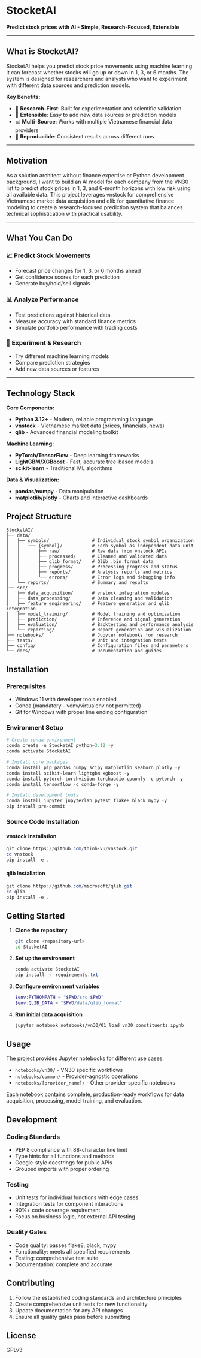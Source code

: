 # StocketAI

**Predict stock prices with AI - Simple, Research-Focused, Extensible**

---

## What is StocketAI?

StocketAI helps you predict stock price movements using machine learning. It can forecast whether stocks will go up or down in 1, 3, or 6 months. The system is designed for researchers and analysts who want to experiment with different data sources and prediction models.

**Key Benefits:**
- 🎯 **Research-First**: Built for experimentation and scientific validation
- 🔧 **Extensible**: Easy to add new data sources or prediction models
- 📊 **Multi-Source**: Works with multiple Vietnamese financial data providers
- 🧪 **Reproducible**: Consistent results across different runs

---

## Motivation

As a solution architect without finance expertise or Python development background, I want to build an AI model for each company from the VN30 list to predict stock prices in 1, 3, and 6-month horizons with low risk using all available data. This project leverages vnstock for comprehensive Vietnamese market data acquisition and qlib for quantitative finance modeling to create a research-focused prediction system that balances technical sophistication with practical usability.

---

## What You Can Do

### 📈 Predict Stock Movements
- Forecast price changes for 1, 3, or 6 months ahead
- Get confidence scores for each prediction
- Generate buy/hold/sell signals

### 📊 Analyze Performance
- Test predictions against historical data
- Measure accuracy with standard finance metrics
- Simulate portfolio performance with trading costs

### 🔬 Experiment & Research
- Try different machine learning models
- Compare prediction strategies
- Add new data sources or features

---

## Technology Stack

**Core Components:**
- **Python 3.12+** - Modern, reliable programming language
- **vnstock** - Vietnamese market data (prices, financials, news)
- **qlib** - Advanced financial modeling toolkit

**Machine Learning:**
- **PyTorch/TensorFlow** - Deep learning frameworks
- **LightGBM/XGBoost** - Fast, accurate tree-based models
- **scikit-learn** - Traditional ML algorithms

**Data & Visualization:**
- **pandas/numpy** - Data manipulation
- **matplotlib/plotly** - Charts and interactive dashboards

## Project Structure

```
StocketAI/
├── data/
│   ├── symbols/                # Individual stock symbol organization
│   │   └── {symbol}/           # Each symbol as independent data unit
│   │       ├── raw/            # Raw data from vnstock APIs
│   │       ├── processed/      # Cleaned and validated data
│   │       ├── qlib_format/    # Qlib .bin format data
│   │       ├── progress/       # Processing progress and status
│   │       ├── reports/        # Analysis reports and metrics
│   │       └── errors/         # Error logs and debugging info
│   └── reports/                # Summary and results
├── src/
│   ├── data_acquisition/       # vnstock integration modules
│   ├── data_processing/        # Data cleaning and validation
│   ├── feature_engineering/    # Feature generation and qlib integration
│   ├── model_training/         # Model training and optimization
│   ├── prediction/             # Inference and signal generation
│   ├── evaluation/             # Backtesting and performance analysis
│   └── reporting/              # Report generation and visualization
├── notebooks/                  # Jupyter notebooks for research
├── tests/                      # Unit and integration tests
├── config/                     # Configuration files and parameters
└── docs/                       # Documentation and guides
```

## Installation

### Prerequisites
- Windows 11 with developer tools enabled
- Conda (mandatory - venv/virtualenv not permitted)
- Git for Windows with proper line ending configuration

### Environment Setup

```powershell
# Create conda environment
conda create -n StocketAI python=3.12 -y
conda activate StocketAI

# Install core packages
conda install pip pandas numpy scipy matplotlib seaborn plotly -y
conda install scikit-learn lightgbm xgboost -y
conda install pytorch torchvision torchaudio cpuonly -c pytorch -y
conda install tensorflow -c conda-forge -y

# Install development tools
conda install jupyter jupyterlab pytest flake8 black mypy -y
pip install pre-commit
```

### Source Code Installation

#### vnstock Installation
```powershell
git clone https://github.com/thinh-vu/vnstock.git
cd vnstock
pip install -e .
```

#### qlib Installation
```powershell
git clone https://github.com/microsoft/qlib.git
cd qlib
pip install -e .
```

## Getting Started

1. **Clone the repository**
   ```bash
   git clone <repository-url>
   cd StocketAI
   ```

2. **Set up the environment**
   ```powershell
   conda activate StocketAI
   pip install -r requirements.txt
   ```

3. **Configure environment variables**
   ```powershell
   $env:PYTHONPATH = "$PWD/src;$PWD"
   $env:QLIB_DATA = "$PWD/data/qlib_format"
   ```

4. **Run initial data acquisition**
   ```bash
   jupyter notebook notebooks/vn30/01_load_vn30_constituents.ipynb
   ```

## Usage

The project provides Jupyter notebooks for different use cases:

- `notebooks/vn30/` - VN30 specific workflows
- `notebooks/common/` - Provider-agnostic operations
- `notebooks/[provider_name]/` - Other provider-specific notebooks

Each notebook contains complete, production-ready workflows for data acquisition, processing, model training, and evaluation.

## Development

### Coding Standards
- PEP 8 compliance with 88-character line limit
- Type hints for all functions and methods
- Google-style docstrings for public APIs
- Grouped imports with proper ordering

### Testing
- Unit tests for individual functions with edge cases
- Integration tests for component interactions
- 90%+ code coverage requirement
- Focus on business logic, not external API testing

### Quality Gates
- Code quality: passes flake8, black, mypy
- Functionality: meets all specified requirements
- Testing: comprehensive test suite
- Documentation: complete and accurate

## Contributing

1. Follow the established coding standards and architecture principles
2. Create comprehensive unit tests for new functionality
3. Update documentation for any API changes
4. Ensure all quality gates pass before submitting

## License

GPLv3
